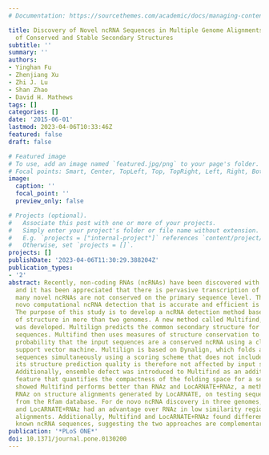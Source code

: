 ```yaml
---
# Documentation: https://sourcethemes.com/academic/docs/managing-content/

title: Discovery of Novel ncRNA Sequences in Multiple Genome Alignments on the Basis
  of Conserved and Stable Secondary Structures
subtitle: ''
summary: ''
authors:
- Yinghan Fu
- Zhenjiang Xu
- Zhi J. Lu
- Shan Zhao
- David H. Mathews
tags: []
categories: []
date: '2015-06-01'
lastmod: 2023-04-06T10:33:46Z
featured: false
draft: false

# Featured image
# To use, add an image named `featured.jpg/png` to your page's folder.
# Focal points: Smart, Center, TopLeft, Top, TopRight, Left, Right, BottomLeft, Bottom, BottomRight.
image:
  caption: ''
  focal_point: ''
  preview_only: false

# Projects (optional).
#   Associate this post with one or more of your projects.
#   Simply enter your project's folder or file name without extension.
#   E.g. `projects = ["internal-project"]` references `content/project/deep-learning/index.md`.
#   Otherwise, set `projects = []`.
projects: []
publishDate: '2023-04-06T11:30:29.388204Z'
publication_types:
- '2'
abstract: Recently, non-coding RNAs (ncRNAs) have been discovered with novel functions,
  and it has been appreciated that there is pervasive transcription of genomes. Moreover,
  many novel ncRNAs are not conserved on the primary sequence level. Therefore, de
  novo computational ncRNA detection that is accurate and efficient is desirable.
  The purpose of this study is to develop a ncRNA detection method based on conservation
  of structure in more than two genomes. A new method called Multifind, using Multilign,
  was developed. Multilign predicts the common secondary structure for multiple input
  sequences. Multifind then uses measures of structure conservation to estimate the
  probability that the input sequences are a conserved ncRNA using a classification
  support vector machine. Multilign is based on Dynalign, which folds and aligns two
  sequences simultaneously using a scoring scheme that does not include sequence identity;
  its structure prediction quality is therefore not affected by input sequence diversity.
  Additionally, ensemble defect was introduced to Multifind as an additional discriminating
  feature that quantifies the compactness of the folding space for a sequence. Benchmarks
  showed Multifind performs better than RNAz and LocARNATE+RNAz, a method that uses
  RNAz on structure alignments generated by LocARNATE, on testing sequences extracted
  from the Rfam database. For de novo ncRNA discovery in three genomes, Multifind
  and LocARNATE+RNAz had an advantage over RNAz in low similarity regions of genome
  alignments. Additionally, Multifind and LocARNATE+RNAz found different subsets of
  known ncRNA sequences, suggesting the two approaches are complementary.
publication: '*PLoS ONE*'
doi: 10.1371/journal.pone.0130200
---
```

